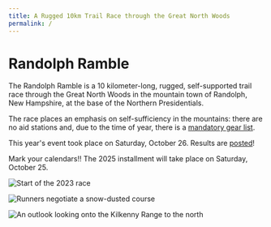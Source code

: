 ```yaml
---
title: A Rugged 10km Trail Race through the Great North Woods
permalink: /
---
```


# Randolph Ramble

The Randolph Ramble is a 10 kilometer-long, rugged, self-supported trail race through the Great North Woods in the mountain town of Randolph, New Hampshire, at the base of the Northern Presidentials.

The race places an emphasis on self-sufficiency in the mountains: there are no aid stations and, due to the time of year, there is a [mandatory gear list](/important-info/).

This year's event took place on Saturday, October 26. Results are [posted](/results/)!

Mark your calendars!! The 2025 installment will take place on Saturday, October 25.

![Start of the 2023 race](/images/randolph-6.jpg)

![Runners negotiate a snow-dusted course](/images/randolph-2.jpg)

![An outlook looking onto the Kilkenny Range to the north](/images/randolph-1.jpg)
